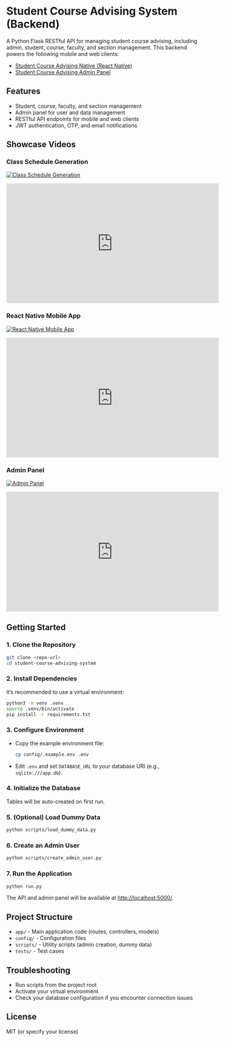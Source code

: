 # Student Course Advising System (Backend)

A Python Flask RESTful API for managing student course advising, including admin, student, course, faculty, and section management.
This backend powers the following mobile and web clients:
- [Student Course Advising Native (React Native)](https://github.com/Brick-C/student-course-advising-native)
- [Student Course Advising Admin Panel](https://github.com/Brick-C/student-course-advising-admin)

## Features

- Student, course, faculty, and section management
- Admin panel for user and data management
- RESTful API endpoints for mobile and web clients
- JWT authentication, OTP, and email notifications

## Showcase Videos

### Class Schedule Generation
[![Class Schedule Generation](https://img.youtube.com/vi/Srvguocoa8I/0.jpg)](https://youtu.be/Srvguocoa8I)
<iframe width="560" height="315" src="https://www.youtube.com/embed/Srvguocoa8I" frameborder="0" allowfullscreen></iframe>

### React Native Mobile App
[![React Native Mobile App](https://img.youtube.com/vi/B77Ff4M3OSE/0.jpg)](https://youtu.be/B77Ff4M3OSE)
<iframe width="560" height="315" src="https://www.youtube.com/embed/B77Ff4M3OSE" frameborder="0" allowfullscreen></iframe>

### Admin Panel
[![Admin Panel](https://img.youtube.com/vi/5QeuAQ-lrA8/0.jpg)](https://youtu.be/5QeuAQ-lrA8)
<iframe width="560" height="315" src="https://www.youtube.com/embed/5QeuAQ-lrA8" frameborder="0" allowfullscreen></iframe>

## Getting Started

### 1. Clone the Repository

```bash
git clone <repo-url>
cd student-course-advising-system
```

### 2. Install Dependencies

It’s recommended to use a virtual environment:

```bash
python3 -m venv .venv
source .venv/bin/activate
pip install -r requirements.txt
```

### 3. Configure Environment

- Copy the example environment file:
  ```bash
  cp config/.example.env .env
  ```
- Edit `.env` and set `DATABASE_URL` to your database URI (e.g., `sqlite:///app.db`).

### 4. Initialize the Database

Tables will be auto-created on first run.

### 5. (Optional) Load Dummy Data

```bash
python scripts/load_dummy_data.py
```

### 6. Create an Admin User

```bash
python scripts/create_admin_user.py
```

### 7. Run the Application

```bash
python run.py
```

The API and admin panel will be available at [http://localhost:5000/](http://localhost:5000/).

## Project Structure

- `app/` - Main application code (routes, controllers, models)
- `config/` - Configuration files
- `scripts/` - Utility scripts (admin creation, dummy data)
- `tests/` - Test cases

## Troubleshooting

- Run scripts from the project root
- Activate your virtual environment
- Check your database configuration if you encounter connection issues

## License

MIT (or specify your license)